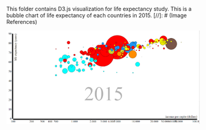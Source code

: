 This folder contains D3.js visualization for life expectancy study. This is a bubble chart of life expectancy of each countries in 2015. 
[//]: # (Image References)

[image1]: ./HW9_P1.png "D3 Visualization"
  ![alt text][image1]
